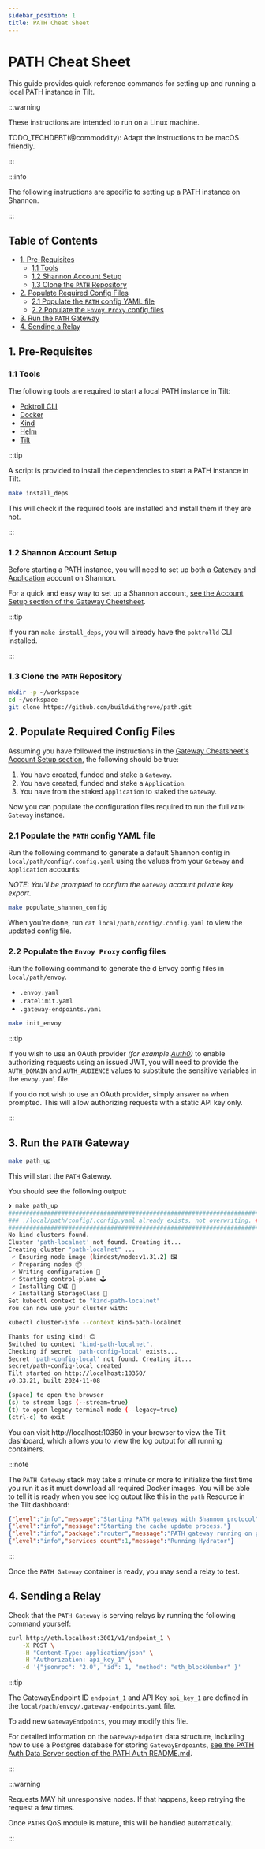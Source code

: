 ```yaml
---
sidebar_position: 1
title: PATH Cheat Sheet
---
```


# PATH Cheat Sheet <!-- omit in toc -->

This guide provides quick reference commands for setting up and running a local PATH
instance in Tilt.

:::warning

These instructions are intended to run on a Linux machine.

TODO_TECHDEBT(@commoddity): Adapt the instructions to be macOS friendly.

:::

:::info

The following instructions are specific to setting up a PATH instance on Shannon.

:::

## Table of Contents <!-- omit in toc -->

- [1. Pre-Requisites](#1-pre-requisites)
  - [1.1 Tools](#11-tools)
  - [1.2 Shannon Account Setup](#12-shannon-account-setup)
  - [1.3 Clone the `PATH` Repository](#13-clone-the-path-repository)
- [2. Populate Required Config Files](#2-populate-required-config-files)
  - [2.1 Populate the `PATH` config YAML file](#21-populate-the-path-config-yaml-file)
  - [2.2 Populate the `Envoy Proxy` config files](#22-populate-the-envoy-proxy-config-files)
- [3. Run the `PATH` Gateway](#3-run-the-path-gateway)
- [4. Sending a Relay](#4-sending-a-relay)

## 1. Pre-Requisites

### 1.1 Tools
The following tools are required to start a local PATH instance in Tilt:

- [Poktroll CLI](https://dev.poktroll.com/operate/user_guide/install)
- [Docker](https://docs.docker.com/get-docker/)
- [Kind](https://kind.sigs.k8s.io/#installation-and-usage)
- [Helm](https://helm.sh/docs/intro/install/)
- [Tilt](https://docs.tilt.dev/install.html)

:::tip

A script is provided to install the dependencies to start a PATH instance in Tilt.

```bash
make install_deps
```

This will check if the required tools are installed and install them if they are not.

:::


### 1.2 Shannon Account Setup

Before starting a PATH instance, you will need to set up both a [Gateway](https://docs.pokt.network/pokt-protocol/the-shannon-upgrade/shannon-actors/gateways) and [Application](https://docs.pokt.network/pokt-protocol/the-shannon-upgrade/shannon-actors/sovereign-applications) account on Shannon.

For a quick and easy way to set up a Shannon account, [see the Account Setup section of the Gateway Cheetsheet](https://dev.poktroll.com/operate/quickstart/gateway_cheatsheet).

:::tip

If you ran `make install_deps`, you will already have the `poktrolld` CLI installed.

:::

### 1.3 Clone the `PATH` Repository

```bash
mkdir -p ~/workspace
cd ~/workspace
git clone https://github.com/buildwithgrove/path.git
```

## 2. Populate Required Config Files

Assuming you have followed the instructions in the [Gateway Cheatsheet's Account Setup section](https://dev.poktroll.com/operate/quickstart/gateway_cheatsheet), the following should be true:

1. You have created, funded and stake a `Gateway`.
2. You have created, funded and stake a `Application`.
3. You have from the staked `Application` to staked the `Gateway`.

Now you can populate the configuration files required to run the full `PATH Gateway` instance.

### 2.1 Populate the `PATH` config YAML file

Run the following command to generate a default Shannon config in `local/path/config/.config.yaml` using the values from your `Gateway` and `Application` accounts:

_NOTE: You'll be prompted to confirm the `Gateway` account private key export._

```bash
make populate_shannon_config
```

When you're done, run `cat local/path/config/.config.yaml` to view the updated config file.

### 2.2 Populate the `Envoy Proxy` config files

Run the following command to generate the d Envoy config files in `local/path/envoy`.

- `.envoy.yaml`
- `.ratelimit.yaml`
- `.gateway-endpoints.yaml`

```bash
make init_envoy
```

:::tip

If you wish to use an 0Auth provider _(for example [Auth0](https://auth0.com))_ to enable authorizing requests using an issued JWT, you will need to provide the `AUTH_DOMAIN` and `AUTH_AUDIENCE` values to substitute the sensitive variables in the `envoy.yaml` file.

If you do not wish to use an OAuth provider, simply answer `no` when prompted. This will allow authorizing requests with a static API key only.

:::

## 3. Run the `PATH` Gateway

```bash
make path_up
```

This will start the `PATH` Gateway.

You should see the following output:

```bash
❯ make path_up
#########################################################################
### ./local/path/config/.config.yaml already exists, not overwriting. ###
#########################################################################
No kind clusters found.
Cluster 'path-localnet' not found. Creating it...
Creating cluster "path-localnet" ...
 ✓ Ensuring node image (kindest/node:v1.31.2) 🖼
 ✓ Preparing nodes 📦  
 ✓ Writing configuration 📜 
 ✓ Starting control-plane 🕹️ 
 ✓ Installing CNI 🔌 
 ✓ Installing StorageClass 💾 
Set kubectl context to "kind-path-localnet"
You can now use your cluster with:

kubectl cluster-info --context kind-path-localnet

Thanks for using kind! 😊
Switched to context "kind-path-localnet".
Checking if secret 'path-config-local' exists...
Secret 'path-config-local' not found. Creating it...
secret/path-config-local created
Tilt started on http://localhost:10350/
v0.33.21, built 2024-11-08

(space) to open the browser
(s) to stream logs (--stream=true)
(t) to open legacy terminal mode (--legacy=true)
(ctrl-c) to exit
```

You can visit http://localhost:10350 in your browser to view the Tilt dashboard, which allows you to view the log output for all running containers.

:::note

The `PATH Gateway` stack may take a minute or more to initialize the first time you run it as it must download all required Docker images. You will be able to tell it is ready when you see log output like this in the `path` Resource in the  Tilt dashboard:
```json
{"level":"info","message":"Starting PATH gateway with Shannon protocol"}
{"level":"info","message":"Starting the cache update process."}
{"level":"info","package":"router","message":"PATH gateway running on port 3000"}
{"level":"info","services count":1,"message":"Running Hydrator"}
```
:::

Once the `PATH Gateway` container is ready, you may send a relay to test. 

## 4. Sending a Relay

Check that the `PATH Gateway` is serving relays by running the following command yourself:

```bash
curl http://eth.localhost:3001/v1/endpoint_1 \
    -X POST \
    -H "Content-Type: application/json" \
    -H "Authorization: api_key_1" \
    -d '{"jsonrpc": "2.0", "id": 1, "method": "eth_blockNumber" }'
```

:::tip

The GatewayEndpoint ID `endpoint_1` and API Key `api_key_1` are defined in the `local/path/envoy/.gateway-endpoints.yaml` file.

To add new `GatewayEndpoints`, you may modify this file.

For detailed information on the `GatewayEndpoint` data structure, including how to use a Postgres database for storing `GatewayEndpoints`, [see the PATH Auth Data Server section of the PATH Auth README.md](https://github.com/buildwithgrove/path/tree/main/envoy#55-remote-grpc-auth-server).

:::

:::warning

Requests MAY hit unresponsive nodes. If that happens, keep retrying the request a few times.

Once `PATH`s QoS module is mature, this will be handled automatically.

:::
